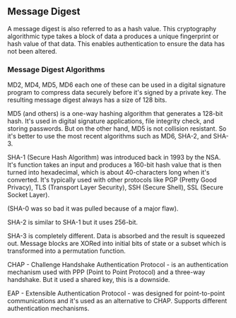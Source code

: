 ## Message Digest

A message digest is also referred to as a hash value. This cryptography algorithmic type takes a block of data a produces a unique fingerprint or hash value of that data. This enables authentication to ensure the data has not been altered.

### Message Digest Algorithms

MD2, MD4, MD5, MD6 each one of these can be used in a digital signature program to compress data securely before it's signed by a private key. The resulting message digest always has a size of 128 bits.

MD5 (and others) is a one-way hashing algorithm that generates a 128-bit hash. It's used in digital signature applications, file integrity check, and storing passwords. But on the other hand, MD5 is not collision resistant. So it's better to use the most recent algorithms such as MD6, SHA-2, and SHA-3.

SHA-1 (Secure Hash Algorithm) was introduced back in 1993 by the NSA. It's function takes an input and produces a 160-bit hash value that is then turned into hexadecimal, which is about 40-characters long when it's converted. It's typically used with other protocols like PGP (Pretty Good Privacy), TLS (Transport Layer Security), SSH (Secure Shell), SSL (Secure Socket Layer).

(SHA-0 was so bad it was pulled because of a major flaw).

SHA-2 is similar to SHA-1 but it uses 256-bit.

SHA-3 is completely different. Data is absorbed and the result is squeezed out. Message blocks are XORed into initial bits of state or a subset which is transformed into a permutation function.

CHAP - Challenge Handshake Authentication Protocol - is an authentication mechanism used with PPP (Point to Point Protocol) and a three-way handshake. But it used a shared key, this is a downside.

EAP - Extensible Authentication Protocol - was designed for point-to-point communications and it's used as an alternative to CHAP. Supports different authentication mechanisms.